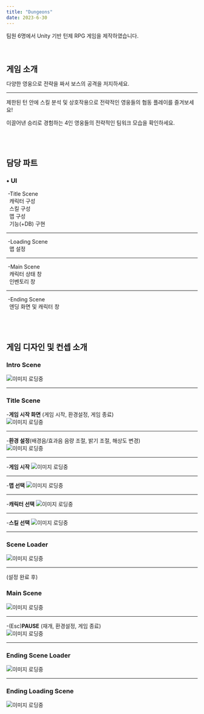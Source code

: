 ```yaml
---
title: "Dungeons"
date: 2023-6-30
---
```


팀원 6명에서 Unity 기반 턴제 RPG 게임을 제작하였습니다.

<!--more-->
<br><br>

**<span style="font-size: 1.5em;">게임 소개</span>**

다양한 영웅으로 전략을 짜서 보스의 공격을 저지하세요.

___________________________________________________

제한된 턴 안에 스킬 분석 및 상호작용으로 전략적인 영웅들의 협동 플레이를 즐겨보세요!

이끌어낸 승리로 경험하는 4인 영웅들의 전략적인 팀워크 모습을 확인하세요.<br><br>
<br><br>  

## **담당 파트**  

### • UI  

&nbsp;\-Title Scene  
&nbsp;&nbsp;캐릭터 구성  
&nbsp;&nbsp;스킬 구성  
&nbsp;&nbsp;맵 구성  
&nbsp;&nbsp;기능(+DB) 구현  
___________________________________________________
&nbsp;\-Loading Scene  
&nbsp;&nbsp;맵 설정  
___________________________________________________
&nbsp;\-Main Scene  
&nbsp;&nbsp;캐릭터 상태 창  
&nbsp;&nbsp;인벤토리 창  
___________________________________________________
&nbsp;\-Ending Scene  
&nbsp;&nbsp;엔딩 화면 및 캐릭터 창<br><br>
<br><br>
  
## **게임 디자인 및 컨셉 소개**


### **Intro Scene**
![이미지 로딩중](featured(2).png)
___________________________________________________  

### **Title Scene**  
  
\-**게임 시작 화면** (게임 시작, 환경설정, 게임 종료)  
![이미지 로딩중](featured(3).png)
___________________________________________________  
  
  
\-**환경 설정**(배경음/효과음 음량 조절, 밝기 조절, 해상도 변경)  
![이미지 로딩중](featured(4).png)
___________________________________________________  
  
\-**게임 시작**
![이미지 로딩중](featured(5).png)
___________________________________________________  
  
\-**맵 선택**
![이미지 로딩중](featured(6).png)
___________________________________________________  
  
\-**캐릭터 선택**
![이미지 로딩중](featured(7).png)
___________________________________________________  
  
\-**스킬 선택**
![이미지 로딩중](featured(8).png)
___________________________________________________  
  
### **Scene Loader**
![이미지 로딩중](featured(9).png)
___________________________________________________  

(설정 완료 후)  
  
### **Main Scene**
![이미지 로딩중](featured(10).png)
___________________________________________________  
  
-(Esc)**PAUSE** (재개, 환경설정, 게임 종료)  
![이미지 로딩중](featured(11).png )
___________________________________________________  
  
### **Ending Scene Loader**
![이미지 로딩중](featured(12).png)
___________________________________________________  
  
### **Ending Loading Scene**
![이미지 로딩중](featured(13).png)
<br><br>

